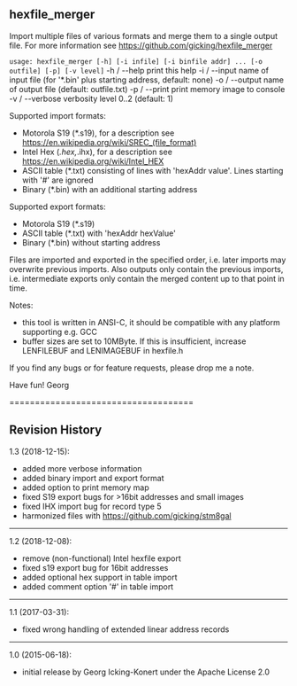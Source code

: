 hexfile_merger
-------------------

Import multiple files of various formats and merge them to a single output file.
For more information see https://github.com/gicking/hexfile_merger

`usage: hexfile_merger [-h] [-i infile] [-i binfile addr] ... [-o outfile] [-p] [-v level]`
    -h / --help     print this help
    -i / --input    name of input file (for '*.bin' plus starting address, default: none)
    -o / --output   name of output file (default: outfile.txt)
    -p / --print    print memory image to console
    -v / --verbose  verbosity level 0..2 (default: 1)

Supported import formats:
  - Motorola S19 (*.s19), for a description see https://en.wikipedia.org/wiki/SREC_(file_format)
  - Intel Hex (*.hex,*.ihx), for a description see https://en.wikipedia.org/wiki/Intel_HEX
  - ASCII table (*.txt) consisting of lines with 'hexAddr  value'. Lines starting with '#' are ignored
  - Binary (*.bin) with an additional starting address

Supported export formats:
  - Motorola S19 (*.s19)
  - ASCII table (*.txt) with 'hexAddr  hexValue'
  - Binary (*.bin) without starting address

Files are imported and exported in the specified order, i.e. later imports may
overwrite previous imports. Also outputs only contain the previous imports, i.e.
intermediate exports only contain the merged content up to that point in time.

Notes:
  - this tool is written in ANSI-C, it should be compatible with any platform supporting e.g. GCC
  - buffer sizes are set to 10MByte. If this is insufficient, increase LENFILEBUF and LENIMAGEBUF in hexfile.h

If you find any bugs or for feature requests, please drop me a note.

Have fun!
Georg

====================================

Revision History
----------------

1.3 (2018-12-15): 
  - added more verbose information
  - added binary import and export format
  - added option to print memory map
  - fixed S19 export bugs for >16bit addresses and small images
  - fixed IHX import bug for record type 5
  - harmonized files with https://github.com/gicking/stm8gal

----------------

1.2 (2018-12-08): 
  - remove (non-functional) Intel hexfile export
  - fixed s19 export bug for 16bit addresses
  - added optional hex support in table import
  - added comment option '#' in table import

----------------

1.1 (2017-03-31): 
  - fixed wrong handling of extended linear address records

----------------

1.0 (2015-06-18):
  - initial release by Georg Icking-Konert under the Apache License 2.0
